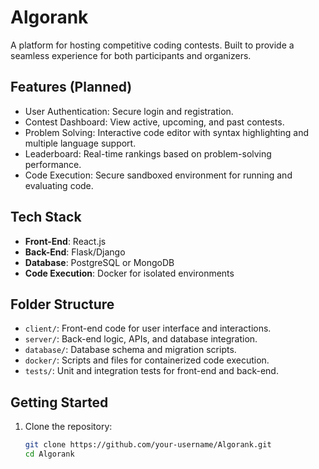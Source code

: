 # Algorank  
A platform for hosting competitive coding contests. Built to provide a seamless experience for both participants and organizers.

## Features (Planned)
- User Authentication: Secure login and registration.
- Contest Dashboard: View active, upcoming, and past contests.
- Problem Solving: Interactive code editor with syntax highlighting and multiple language support.
- Leaderboard: Real-time rankings based on problem-solving performance.
- Code Execution: Secure sandboxed environment for running and evaluating code.

## Tech Stack
- **Front-End**: React.js
- **Back-End**: Flask/Django
- **Database**: PostgreSQL or MongoDB
- **Code Execution**: Docker for isolated environments

## Folder Structure
- `client/`: Front-end code for user interface and interactions.
- `server/`: Back-end logic, APIs, and database integration.
- `database/`: Database schema and migration scripts.
- `docker/`: Scripts and files for containerized code execution.
- `tests/`: Unit and integration tests for front-end and back-end.

## Getting Started
1. Clone the repository:
   ```bash
   git clone https://github.com/your-username/Algorank.git
   cd Algorank
